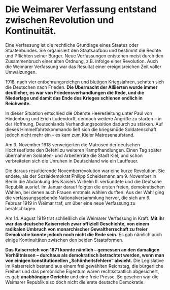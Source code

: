 # Die Weimarer Verfassung entstand zwischen Revolution und Kontinuität.

Eine Verfassung ist die rechtliche Grundlage eines Staates oder Staatenbundes. Sie organisiert den Staatsaufbau und bestimmt die Rechte und Pflichten seiner Bürger. Neue Verfassungen entstehen meist durch den Zusammenbruch einer alten Ordnung, z.B. infolge einer Revolution. Auch die Weimarer Verfassung war das Resultat einer ereignisreichen Zeit voller Umwälzungen.

1918, nach vier entbehrungsreichen und blutigen Kriegsjahren, sehnten sich die Deutschen nach Frieden. **Die Übermacht der Alliierten wurde immer deutlicher, es war von Friedensverhandlungen die Rede, und die Niederlage und damit das Ende des Krieges schienen endlich in Reichweite.**

In dieser Situation entschied die Oberste Heeresleitung unter Paul von Hindenburg und Erich Ludendorff, dennoch weitere Angriffe zu starten – in der Hoffnung, Deutschlands Verhandlungsposition dadurch zu stärken. Auf dieses Himmelfahrtskommando ließ sich die kriegsmüde Soldatenschaft jedoch nicht mehr ein – es kam zum Kieler Matrosenaufstand.

Am 3. November 1918 verweigerten die Matrosen der deutschen Hochseeflotte den Befehl zu weiteren Kampfhandlungen. Einen Tag später übernahmen Soldaten- und Arbeiterräte die Stadt Kiel, und schon verbreiteten sich die Unruhen in Deutschland wie ein Lauffeuer.

Die daraus resultierende Novemberrevolution war eine kurze Revolution. Sie endete, als der Sozialdemokrat Philipp Scheidemann am 9. November in Berlin die Abdankung des Kaisers Wilhelm II. verkündete und die Deutsche Republik ausrief. Im Januar darauf folgten die ersten freien, demokratischen Wahlen, bei denen auch Frauen erstmals wählen durften. Aus der Wahl ging die verfassungsgebende Nationalversammlung hervor, die sich am 6. Februar 1919 in Weimar traf, um über eine neue Verfassung zu beratschlagen.

Am 14. August 1919 trat schließlich die Weimarer Verfassung in Kraft. **Mit ihr war das deutsche Kaiserreich zwar offiziell Geschichte, von einem radikalen Umbruch von monarchischer Gewaltherrschaft zu freier Demokratie konnte jedoch noch nicht die Rede sein.** Es gab nämlich auch einige Kontinuitäten zwischen den beiden Staatsformen.

**Das Kaiserreich von 1871 konnte nämlich – gemessen an den damaligen Verhältnissen – durchaus als demokratisch betrachtet werden, wenn man von einigen konstitutionellen „Schönheitsfehlern“ absieht.** Die Legislative im Kaiserreich bestand aus einem frei gewählten Reichstag, die bürgerliche Freiheit und das persönliche Eigentum waren rechtsstaatlich abgesichert, es gab **unabhängige Gerichte** und eine freie Presse. So gesehen war die Weimarer Republik also doch nicht die erste deutsche Demokratie.
